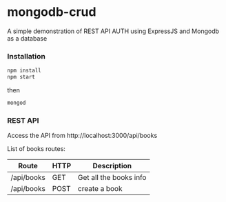 # mongodb-crud
A simple demonstration of REST API AUTH using ExpressJS and Mongodb as a database

### Installation
```javascript
npm install
npm start
```
then
```javascript
mongod
```

### REST API
Access the API from http://localhost:3000/api/books

List of books routes:

Route | HTTP | Description
----- | ---- | -----------
/api/books | GET | Get all the books info
/api/books | POST | create a book